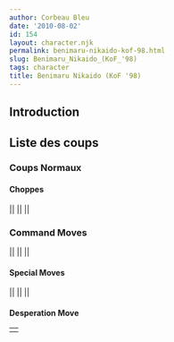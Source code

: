 ```yaml
---
author: Corbeau Bleu
date: '2010-08-02'
id: 154
layout: character.njk
permalink: benimaru-nikaido-kof-98.html
slug: Benimaru_Nikaido_(KoF_'98)
tags: character
title: Benimaru Nikaido (KoF '98)
---
```


## Introduction

## Liste des coups

### Coups Normaux

#### Choppes

||
||
||

### Command Moves

||
||
||

#### Special Moves

||
||
||

#### Desperation Move

|     |
|-----|
|     |